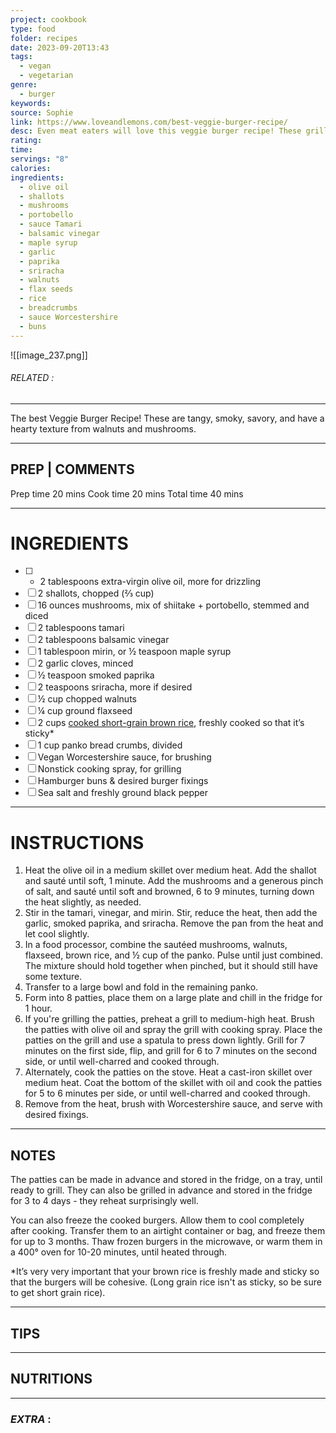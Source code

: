 ```yaml
---
project: cookbook
type: food
folder: recipes
date: 2023-09-20T13:43
tags:
  - vegan
  - vegetarian
genre:
  - burger
keywords: 
source: Sophie
link: https://www.loveandlemons.com/best-veggie-burger-recipe/
desc: Even meat eaters will love this veggie burger recipe! These grill-able patties are tangy, smoky, and savory, with a hearty texture from walnuts and mushrooms.
rating: 
time: 
servings: "8"
calories: 
ingredients:
  - olive oil
  - shallots
  - mushrooms
  - portobello
  - sauce Tamari
  - balsamic vinegar
  - maple syrup
  - garlic
  - paprika
  - sriracha
  - walnuts
  - flax seeds
  - rice
  - breadcrumbs
  - sauce Worcestershire
  - buns
---
```


![[image_237.png]]
###### *RELATED* : 
---
The best Veggie Burger Recipe! These are tangy, smoky, savory, and have a hearty texture from walnuts and mushrooms.

---
## PREP | COMMENTS

Prep time 20 mins
Cook time 20 mins
Total time 40 mins

---
# INGREDIENTS

- [ ] - 2 tablespoons extra-virgin olive oil, more for drizzling
- [ ] 2 shallots, chopped (⅔ cup)
- [ ] 16 ounces mushrooms, mix of shiitake + portobello, stemmed and diced
- [ ] 2 tablespoons tamari
- [ ] 2 tablespoons balsamic vinegar
- [ ] 1 tablespoon mirin, or ½ teaspoon maple syrup
- [ ] 2 garlic cloves, minced
- [ ] ½ teaspoon smoked paprika
- [ ] 2 teaspoons sriracha, more if desired
- [ ] ½ cup chopped walnuts
- [ ] ¼ cup ground flaxseed
- [ ] 2 cups [cooked short-grain brown rice](https://www.loveandlemons.com/how-to-cook-brown-rice/), freshly cooked so that it’s sticky*
- [ ] 1 cup panko bread crumbs, divided
- [ ] Vegan Worcestershire sauce, for brushing
- [ ] Nonstick cooking spray, for grilling
- [ ] Hamburger buns & desired burger fixings
- [ ] Sea salt and freshly ground black pepper

---
# INSTRUCTIONS

1. Heat the olive oil in a medium skillet over medium heat. Add the shallot and sauté until soft, 1 minute. Add the mushrooms and a generous pinch of salt, and sauté until soft and browned, 6 to 9 minutes, turning down the heat slightly, as needed.
2. Stir in the tamari, vinegar, and mirin. Stir, reduce the heat, then add the garlic, smoked paprika, and sriracha. Remove the pan from the heat and let cool slightly.
3. In a food processor, combine the sautéed mushrooms, walnuts, flaxseed, brown rice, and ½ cup of the panko. Pulse until just combined. The mixture should hold together when pinched, but it should still have some texture.
4. Transfer to a large bowl and fold in the remaining panko.
5. Form into 8 patties, place them on a large plate and chill in the fridge for 1 hour.
6. If you're grilling the patties, preheat a grill to medium-high heat. Brush the patties with olive oil and spray the grill with cooking spray. Place the patties on the grill and use a spatula to press down lightly. Grill for 7 minutes on the first side, flip, and grill for 6 to 7 minutes on the second side, or until well-charred and cooked through.
7. Alternately, cook the patties on the stove. Heat a cast-iron skillet over medium heat. Coat the bottom of the skillet with oil and cook the patties for 5 to 6 minutes per side, or until well-charred and cooked through.
8. Remove from the heat, brush with Worcestershire sauce, and serve with desired fixings.

---
## NOTES

The patties can be made in advance and stored in the fridge, on a tray, until ready to grill. They can also be grilled in advance and stored in the fridge for 3 to 4 days - they reheat surprisingly well.

You can also freeze the cooked burgers. Allow them to cool completely after cooking. Transfer them to an airtight container or bag, and freeze them for up to 3 months. Thaw frozen burgers in the microwave, or warm them in a 400° oven for 10-20 minutes, until heated through.

*It’s very very important that your brown rice is freshly made and sticky so that the burgers will be cohesive. (Long grain rice isn't as sticky, so be sure to get short grain rice).

---
## TIPS



---
## NUTRITIONS



---
### *EXTRA* :




